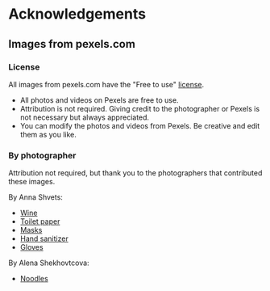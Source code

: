 # Acknowledgements

## Images from pexels.com

### License

All images from pexels.com have the "Free to use" [license](https://www.pexels.com/license/).
 * All photos and videos on Pexels are free to use.
 * Attribution is not required. Giving credit to the photographer or Pexels is not necessary but always appreciated.
 * You can modify the photos and videos from Pexels. Be creative and edit them as you like.

### By photographer

Attribution not required, but thank you to the photographers that contributed these images.

By Anna Shvets:

* [Wine](https://www.pexels.com/photo/woman-in-brown-coat-holding-clear-wine-glass-5953620/)
* [Toilet paper](https://www.pexels.com/photo/white-tissue-roll-on-pink-surface-3962343/)
* [Masks](https://www.pexels.com/photo/three-face-masks-3786131/)
* [Hand sanitizer](https://www.pexels.com/photo/woman-applying-hand-sanitizer-3987147/)
* [Gloves](https://www.pexels.com/photo/person-in-gloves-showing-two-fingers-gesture-5218012/)

By Alena Shekhovtcova:

* [Noodles](https://www.pexels.com/photo/oriental-dried-noodles-and-chopsticks-placed-on-table-6940988/)
